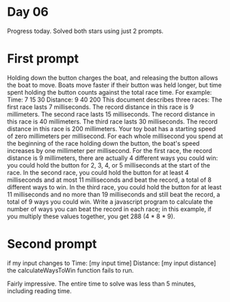 # Day 06

Progress today. Solved both stars using just 2 prompts.

# First prompt

Holding down the button charges the boat, and releasing the button allows the boat to move.  Boats move faster if their button was held longer, but time spent holding the button counts against the total race time.  For example:
Time:      7  15   30
Distance:  9  40  200
This document describes three races:
		The first race lasts 7 milliseconds. The record distance in this race is 9 millimeters.
		The second race lasts 15 milliseconds. The record distance in this race is 40 millimeters.
		The third race lasts 30 milliseconds. The record distance in this race is 200 millimeters.  Your toy boat has a starting speed of zero millimeters per millisecond. For each whole millisecond you spend at the beginning of the race holding down the button, the boat's speed increases by one millimeter per millisecond. For the first race, the  record distance is 9 millimeters, there are actually 4 different ways you could win: you could hold the button for 2, 3, 4, or 5 milliseconds at the start of the race. In the second race, you could hold the button for at least 4 milliseconds and at most 11 milliseconds and beat the record, a total of 8 different ways to win.
In the third race, you could hold the button for at least 11 milliseconds and no more than 19 milliseconds and still beat the record, a total of 9 ways you could win.   Write a javascript program to calculate the number of ways you can beat the record in each race; in this example, if you multiply these values together, you get 288 (4 * 8 * 9). 


# Second prompt

if my input changes to Time:        [my input time]
Distance:   [my input distance] the calculateWaysToWin function fails to run. 

Fairly impressive. The entire time to solve was less than 5 minutes, including reading time.
